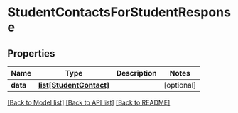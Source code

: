 # StudentContactsForStudentResponse

## Properties
Name | Type | Description | Notes
------------ | ------------- | ------------- | -------------
**data** | [**list[StudentContact]**](StudentContact.md) |  | [optional] 

[[Back to Model list]](../README.md#documentation-for-models) [[Back to API list]](../README.md#documentation-for-api-endpoints) [[Back to README]](../README.md)


